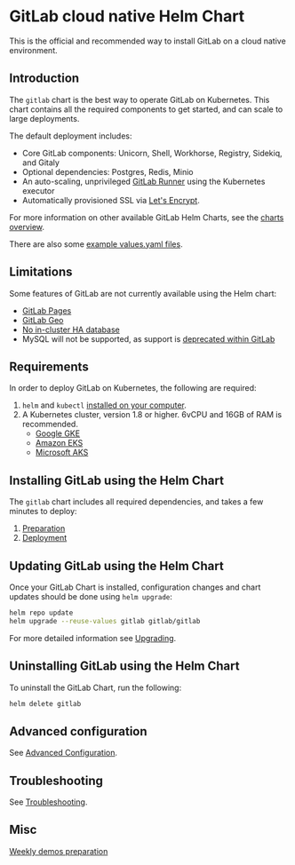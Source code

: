 # GitLab cloud native Helm Chart

This is the official and recommended way to install GitLab on a cloud native environment.

## Introduction

The `gitlab` chart is the best way to operate GitLab on Kubernetes. This chart
contains all the required components to get started, and can scale to large deployments.

The default deployment includes:

- Core GitLab components: Unicorn, Shell, Workhorse, Registry, Sidekiq, and Gitaly
- Optional dependencies: Postgres, Redis, Minio
- An auto-scaling, unprivileged [GitLab Runner](https://docs.gitlab.com/runner/) using the Kubernetes executor
- Automatically provisioned SSL via [Let's Encrypt](https://letsencrypt.org/).

For more information on other available GitLab Helm Charts, see the [charts overview](./charts/index.md).

There are also some [example values.yaml files](https://gitlab.com/charts/gitlab/tree/master/examples).

## Limitations

Some features of GitLab are not currently available using the Helm chart:

- [GitLab Pages](https://gitlab.com/charts/gitlab/issues/37)
- [GitLab Geo](https://gitlab.com/charts/gitlab/issues/8)
- [No in-cluster HA database](https://gitlab.com/charts/gitlab/issues/48)
- MySQL will not be supported, as support is [deprecated within GitLab](https://docs.gitlab.com/omnibus/settings/database.html#using-a-mysql-database-management-server-enterprise-edition-only)

## Requirements

In order to deploy GitLab on Kubernetes, the following are required:

1. `helm` and `kubectl` [installed on your computer](installation/tools.md).
1. A Kubernetes cluster, version 1.8 or higher. 6vCPU and 16GB of RAM is recommended.
   - [Google GKE](https://cloud.google.com/kubernetes-engine/docs/how-to/creating-a-container-cluster)
   - [Amazon EKS](https://docs.aws.amazon.com/eks/latest/userguide/getting-started.html)
   - [Microsoft AKS](https://docs.microsoft.com/en-us/azure/aks/kubernetes-walkthrough-portal)

## Installing GitLab using the Helm Chart

The `gitlab` chart includes all required dependencies, and takes a few minutes
to deploy:

1. [Preparation](installation/index.md)
1. [Deployment](installation/deployment.md)

## Updating GitLab using the Helm Chart

Once your GitLab Chart is installed, configuration changes and chart updates
should be done using `helm upgrade`:

```sh
helm repo update
helm upgrade --reuse-values gitlab gitlab/gitlab
```

For more detailed information see [Upgrading](installation/upgrade.md).

## Uninstalling GitLab using the Helm Chart

To uninstall the GitLab Chart, run the following:

```sh
helm delete gitlab
```

## Advanced configuration

See [Advanced Configuration](advanced/index.md).

## Troubleshooting

See [Troubleshooting](troubleshooting/index.md).

## Misc

[Weekly demos preparation](preparation/index.md)

[kube-srv]: https://kubernetes.io/docs/concepts/services-networking/service/#publishing-services---service-types
[storageclass]: https://kubernetes.io/docs/concepts/storage/persistent-volumes/#storageclasses
